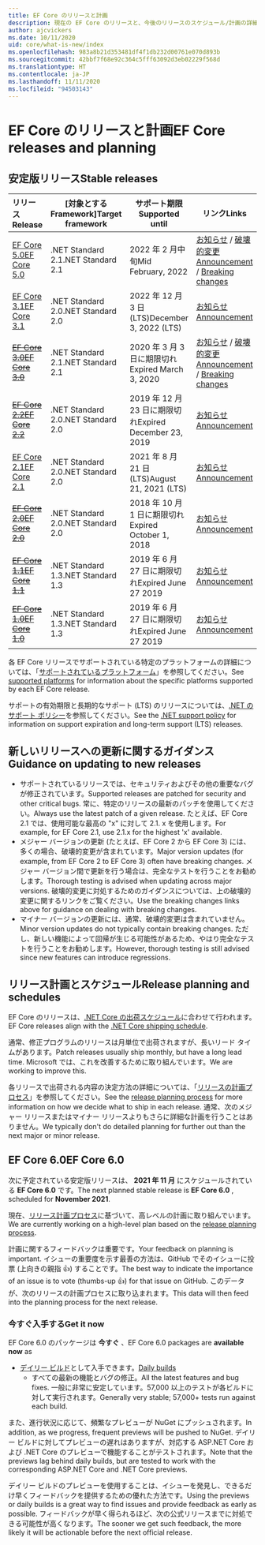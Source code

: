 ```yaml
---
title: EF Core のリリースと計画
description: 現在の EF Core のリリースと、今後のリリースのスケジュール/計画の詳細
author: ajcvickers
ms.date: 10/11/2020
uid: core/what-is-new/index
ms.openlocfilehash: 983a8b21d353481df4f1db232d00761e070d893b
ms.sourcegitcommit: 42bbf7f68e92c364c5fff63092d3eb02229f568d
ms.translationtype: HT
ms.contentlocale: ja-JP
ms.lasthandoff: 11/11/2020
ms.locfileid: "94503143"
---
```

# <a name="ef-core-releases-and-planning"></a><span data-ttu-id="734ca-103">EF Core のリリースと計画</span><span class="sxs-lookup"><span data-stu-id="734ca-103">EF Core releases and planning</span></span>

## <a name="stable-releases"></a><span data-ttu-id="734ca-104">安定版リリース</span><span class="sxs-lookup"><span data-stu-id="734ca-104">Stable releases</span></span>

| <span data-ttu-id="734ca-105">リリース</span><span class="sxs-lookup"><span data-stu-id="734ca-105">Release</span></span> | <span data-ttu-id="734ca-106">[対象とする Framework]</span><span class="sxs-lookup"><span data-stu-id="734ca-106">Target framework</span></span> | <span data-ttu-id="734ca-107">サポート期限</span><span class="sxs-lookup"><span data-stu-id="734ca-107">Supported until</span></span> | <span data-ttu-id="734ca-108">リンク</span><span class="sxs-lookup"><span data-stu-id="734ca-108">Links</span></span>
|:--------|------------------|-----------------|------
| [<span data-ttu-id="734ca-109">EF Core 5.0</span><span class="sxs-lookup"><span data-stu-id="734ca-109">EF Core 5.0</span></span>](https://www.nuget.org/packages/Microsoft.EntityFrameworkCore) | <span data-ttu-id="734ca-110">.NET Standard 2.1</span><span class="sxs-lookup"><span data-stu-id="734ca-110">.NET Standard 2.1</span></span> | <span data-ttu-id="734ca-111">2022 年 2 月中旬</span><span class="sxs-lookup"><span data-stu-id="734ca-111">Mid February, 2022</span></span> | <span data-ttu-id="734ca-112">[お知らせ](https://devblogs.microsoft.com/dotnet/announcing-the-release-of-ef-core-5-0/) / [破壊的変更](xref:core/what-is-new/ef-core-5.0/breaking-changes)</span><span class="sxs-lookup"><span data-stu-id="734ca-112">[Announcement](https://devblogs.microsoft.com/dotnet/announcing-the-release-of-ef-core-5-0/) / [Breaking changes](xref:core/what-is-new/ef-core-5.0/breaking-changes)</span></span>
| [<span data-ttu-id="734ca-113">EF Core 3.1</span><span class="sxs-lookup"><span data-stu-id="734ca-113">EF Core 3.1</span></span>](https://www.nuget.org/packages/Microsoft.EntityFrameworkCore/3.1.10) | <span data-ttu-id="734ca-114">.NET Standard 2.0</span><span class="sxs-lookup"><span data-stu-id="734ca-114">.NET Standard 2.0</span></span> | <span data-ttu-id="734ca-115">2022 年 12 月 3 日 (LTS)</span><span class="sxs-lookup"><span data-stu-id="734ca-115">December 3, 2022 (LTS)</span></span> | [<span data-ttu-id="734ca-116">お知らせ</span><span class="sxs-lookup"><span data-stu-id="734ca-116">Announcement</span></span>](https://devblogs.microsoft.com/dotnet/announcing-entity-framework-core-3-1-and-entity-framework-6-4/)
| <span data-ttu-id="734ca-117">~~[EF Core 3.0](https://www.nuget.org/packages/Microsoft.EntityFrameworkCore/3.0.3)~~</span><span class="sxs-lookup"><span data-stu-id="734ca-117">~~[EF Core 3.0](https://www.nuget.org/packages/Microsoft.EntityFrameworkCore/3.0.3)~~</span></span> | <span data-ttu-id="734ca-118">.NET Standard 2.1</span><span class="sxs-lookup"><span data-stu-id="734ca-118">.NET Standard 2.1</span></span> | <span data-ttu-id="734ca-119">2020 年 3 月 3 日に期限切れ</span><span class="sxs-lookup"><span data-stu-id="734ca-119">Expired March 3, 2020</span></span> | <span data-ttu-id="734ca-120">[お知らせ](https://devblogs.microsoft.com/dotnet/announcing-ef-core-3-0-and-ef-6-3-general-availability/) / [破壊的変更](xref:core/what-is-new/ef-core-3.x/breaking-changes)</span><span class="sxs-lookup"><span data-stu-id="734ca-120">[Announcement](https://devblogs.microsoft.com/dotnet/announcing-ef-core-3-0-and-ef-6-3-general-availability/) / [Breaking changes](xref:core/what-is-new/ef-core-3.x/breaking-changes)</span></span>
| <span data-ttu-id="734ca-121">~~[EF Core 2.2](https://www.nuget.org/packages/Microsoft.EntityFrameworkCore/2.2.6)~~</span><span class="sxs-lookup"><span data-stu-id="734ca-121">~~[EF Core 2.2](https://www.nuget.org/packages/Microsoft.EntityFrameworkCore/2.2.6)~~</span></span> | <span data-ttu-id="734ca-122">.NET Standard 2.0</span><span class="sxs-lookup"><span data-stu-id="734ca-122">.NET Standard 2.0</span></span> | <span data-ttu-id="734ca-123">2019 年 12 月 23 日に期限切れ</span><span class="sxs-lookup"><span data-stu-id="734ca-123">Expired December 23, 2019</span></span> | [<span data-ttu-id="734ca-124">お知らせ</span><span class="sxs-lookup"><span data-stu-id="734ca-124">Announcement</span></span>](https://devblogs.microsoft.com/dotnet/announcing-entity-framework-core-2-2/)
| [<span data-ttu-id="734ca-125">EF Core 2.1</span><span class="sxs-lookup"><span data-stu-id="734ca-125">EF Core 2.1</span></span>](https://www.nuget.org/packages/Microsoft.EntityFrameworkCore/2.1.14) | <span data-ttu-id="734ca-126">.NET Standard 2.0</span><span class="sxs-lookup"><span data-stu-id="734ca-126">.NET Standard 2.0</span></span> | <span data-ttu-id="734ca-127">2021 年 8 月 21 日 (LTS)</span><span class="sxs-lookup"><span data-stu-id="734ca-127">August 21, 2021 (LTS)</span></span> | [<span data-ttu-id="734ca-128">お知らせ</span><span class="sxs-lookup"><span data-stu-id="734ca-128">Announcement</span></span>](https://devblogs.microsoft.com/dotnet/announcing-entity-framework-core-2-1/)
| <span data-ttu-id="734ca-129">~~[EF Core 2.0](https://www.nuget.org/packages/Microsoft.EntityFrameworkCore/2.0.3)~~</span><span class="sxs-lookup"><span data-stu-id="734ca-129">~~[EF Core 2.0](https://www.nuget.org/packages/Microsoft.EntityFrameworkCore/2.0.3)~~</span></span> | <span data-ttu-id="734ca-130">.NET Standard 2.0</span><span class="sxs-lookup"><span data-stu-id="734ca-130">.NET Standard 2.0</span></span> | <span data-ttu-id="734ca-131">2018 年 10 月 1 日に期限切れ</span><span class="sxs-lookup"><span data-stu-id="734ca-131">Expired October 1, 2018</span></span> | [<span data-ttu-id="734ca-132">お知らせ</span><span class="sxs-lookup"><span data-stu-id="734ca-132">Announcement</span></span>](https://devblogs.microsoft.com/dotnet/announcing-entity-framework-core-2-0/)
| <span data-ttu-id="734ca-133">~~[EF Core 1.1](https://www.nuget.org/packages/Microsoft.EntityFrameworkCore/1.1.6)~~</span><span class="sxs-lookup"><span data-stu-id="734ca-133">~~[EF Core 1.1](https://www.nuget.org/packages/Microsoft.EntityFrameworkCore/1.1.6)~~</span></span> | <span data-ttu-id="734ca-134">.NET Standard 1.3</span><span class="sxs-lookup"><span data-stu-id="734ca-134">.NET Standard 1.3</span></span> | <span data-ttu-id="734ca-135">2019 年 6 月 27 日に期限切れ</span><span class="sxs-lookup"><span data-stu-id="734ca-135">Expired June 27 2019</span></span> | [<span data-ttu-id="734ca-136">お知らせ</span><span class="sxs-lookup"><span data-stu-id="734ca-136">Announcement</span></span>](https://devblogs.microsoft.com/dotnet/announcing-entity-framework-core-1-1/)
| <span data-ttu-id="734ca-137">~~[EF Core 1.0](https://www.nuget.org/packages/Microsoft.EntityFrameworkCore/1.0.6)~~</span><span class="sxs-lookup"><span data-stu-id="734ca-137">~~[EF Core 1.0](https://www.nuget.org/packages/Microsoft.EntityFrameworkCore/1.0.6)~~</span></span> | <span data-ttu-id="734ca-138">.NET Standard 1.3</span><span class="sxs-lookup"><span data-stu-id="734ca-138">.NET Standard 1.3</span></span> | <span data-ttu-id="734ca-139">2019 年 6 月 27 日に期限切れ</span><span class="sxs-lookup"><span data-stu-id="734ca-139">Expired June 27 2019</span></span> | [<span data-ttu-id="734ca-140">お知らせ</span><span class="sxs-lookup"><span data-stu-id="734ca-140">Announcement</span></span>](https://devblogs.microsoft.com/dotnet/entity-framework-core-1-0-0-available/)

<span data-ttu-id="734ca-141">各 EF Core リリースでサポートされている特定のプラットフォームの詳細については、「[サポートされているプラットフォーム](xref:core/miscellaneous/platforms)」を参照してください。</span><span class="sxs-lookup"><span data-stu-id="734ca-141">See [supported platforms](xref:core/miscellaneous/platforms) for information about the specific platforms supported by each EF Core release.</span></span>

<span data-ttu-id="734ca-142">サポートの有効期限と長期的なサポート (LTS) のリリースについては、[.NET のサポート ポリシー](https://dotnet.microsoft.com/platform/support/policy/dotnet-core)を参照してください。</span><span class="sxs-lookup"><span data-stu-id="734ca-142">See the [.NET support policy](https://dotnet.microsoft.com/platform/support/policy/dotnet-core) for information on support expiration and long-term support (LTS) releases.</span></span>

## <a name="guidance-on-updating-to-new-releases"></a><span data-ttu-id="734ca-143">新しいリリースへの更新に関するガイダンス</span><span class="sxs-lookup"><span data-stu-id="734ca-143">Guidance on updating to new releases</span></span>

* <span data-ttu-id="734ca-144">サポートされているリリースでは、セキュリティおよびその他の重要なバグが修正されています。</span><span class="sxs-lookup"><span data-stu-id="734ca-144">Supported releases are patched for security and other critical bugs.</span></span> <span data-ttu-id="734ca-145">常に、特定のリリースの最新のパッチを使用してください。</span><span class="sxs-lookup"><span data-stu-id="734ca-145">Always use the latest patch of a given release.</span></span> <span data-ttu-id="734ca-146">たとえば、EF Core 2.1 では、使用可能な最高の "x" に対して 2.1. x を使用します。</span><span class="sxs-lookup"><span data-stu-id="734ca-146">For example, for EF Core 2.1, use 2.1.x for the highest 'x' available.</span></span>
* <span data-ttu-id="734ca-147">メジャー バージョンの更新 (たとえば、EF Core 2 から EF Core 3) には、多くの場合、破壊的変更が含まれています。</span><span class="sxs-lookup"><span data-stu-id="734ca-147">Major version updates (for example, from EF Core 2 to EF Core 3) often have breaking changes.</span></span> <span data-ttu-id="734ca-148">メジャー バージョン間で更新を行う場合は、完全なテストを行うことをお勧めします。</span><span class="sxs-lookup"><span data-stu-id="734ca-148">Thorough testing is advised when updating across major versions.</span></span> <span data-ttu-id="734ca-149">破壊的変更に対処するためのガイダンスについては、上の破壊的変更に関するリンクをご覧ください。</span><span class="sxs-lookup"><span data-stu-id="734ca-149">Use the breaking changes links above for guidance on dealing with breaking changes.</span></span>
* <span data-ttu-id="734ca-150">マイナー バージョンの更新には、通常、破壊的変更は含まれていません。</span><span class="sxs-lookup"><span data-stu-id="734ca-150">Minor version updates do not typically contain breaking changes.</span></span> <span data-ttu-id="734ca-151">ただし、新しい機能によって回帰が生じる可能性があるため、やはり完全なテストを行うことをお勧めします。</span><span class="sxs-lookup"><span data-stu-id="734ca-151">However, thorough testing is still advised since new features can introduce regressions.</span></span>

## <a name="release-planning-and-schedules"></a><span data-ttu-id="734ca-152">リリース計画とスケジュール</span><span class="sxs-lookup"><span data-stu-id="734ca-152">Release planning and schedules</span></span>

<span data-ttu-id="734ca-153">EF Core のリリースは、[.NET Core の出荷スケジュール](https://github.com/dotnet/core/blob/master/roadmap.md)に合わせて行われます。</span><span class="sxs-lookup"><span data-stu-id="734ca-153">EF Core releases align with the [.NET Core shipping schedule](https://github.com/dotnet/core/blob/master/roadmap.md).</span></span>

<span data-ttu-id="734ca-154">通常、修正プログラムのリリースは月単位で出荷されますが、長いリード タイムがあります。</span><span class="sxs-lookup"><span data-stu-id="734ca-154">Patch releases usually ship monthly, but have a long lead time.</span></span>
<span data-ttu-id="734ca-155">Microsoft では、これを改善するために取り組んでいます。</span><span class="sxs-lookup"><span data-stu-id="734ca-155">We are working to improve this.</span></span>

<span data-ttu-id="734ca-156">各リリースで出荷される内容の決定方法の詳細については、「[リリースの計画プロセス](xref:core/what-is-new/release-planning)」を参照してください。</span><span class="sxs-lookup"><span data-stu-id="734ca-156">See the [release planning process](xref:core/what-is-new/release-planning) for more information on how we decide what to ship in each release.</span></span>
<span data-ttu-id="734ca-157">通常、次のメジャー リリースまたはマイナー リリースよりもさらに詳細な計画を行うことはありません。</span><span class="sxs-lookup"><span data-stu-id="734ca-157">We typically don't do detailed planning for further out than the next major or minor release.</span></span>

## <a name="ef-core-60"></a><span data-ttu-id="734ca-158">EF Core 6.0</span><span class="sxs-lookup"><span data-stu-id="734ca-158">EF Core 6.0</span></span>

<span data-ttu-id="734ca-159">次に予定されている安定版リリースは、 **2021 年 11 月** にスケジュールされている **EF Core 6.0** です。</span><span class="sxs-lookup"><span data-stu-id="734ca-159">The next planned stable release is **EF Core 6.0** , scheduled for **November 2021**.</span></span>

<span data-ttu-id="734ca-160">現在、[リリース計画プロセス](xref:core/what-is-new/release-planning)に基づいて、高レベルの計画に取り組んでいます。</span><span class="sxs-lookup"><span data-stu-id="734ca-160">We are currently working on a high-level plan based on the [release planning process](xref:core/what-is-new/release-planning).</span></span>

<span data-ttu-id="734ca-161">計画に関するフィードバックは重要です。</span><span class="sxs-lookup"><span data-stu-id="734ca-161">Your feedback on planning is important.</span></span>
<span data-ttu-id="734ca-162">イシューの重要度を示す最善の方法は、GitHub でそのイシューに投票 (上向きの親指 👍) することです。</span><span class="sxs-lookup"><span data-stu-id="734ca-162">The best way to indicate the importance of an issue is to vote (thumbs-up 👍) for that issue on GitHub.</span></span>
<span data-ttu-id="734ca-163">このデータが、次のリリースの計画プロセスに取り込まれます。</span><span class="sxs-lookup"><span data-stu-id="734ca-163">This data will then feed into the planning process for the next release.</span></span>

### <a name="get-it-now"></a><span data-ttu-id="734ca-164">今すぐ入手する</span><span class="sxs-lookup"><span data-stu-id="734ca-164">Get it now</span></span>

<span data-ttu-id="734ca-165">EF Core 6.0 のパッケージは **今すぐ** 、</span><span class="sxs-lookup"><span data-stu-id="734ca-165">EF Core 6.0 packages are **available now** as</span></span>

* <span data-ttu-id="734ca-166">[デイリー ビルド](https://github.com/dotnet/aspnetcore/blob/master/docs/DailyBuilds.md)として入手できます。</span><span class="sxs-lookup"><span data-stu-id="734ca-166">[Daily builds](https://github.com/dotnet/aspnetcore/blob/master/docs/DailyBuilds.md)</span></span>
  * <span data-ttu-id="734ca-167">すべての最新の機能とバグの修正。</span><span class="sxs-lookup"><span data-stu-id="734ca-167">All the latest features and bug fixes.</span></span> <span data-ttu-id="734ca-168">一般に非常に安定しています。57,000 以上のテストが各ビルドに対して実行されます。</span><span class="sxs-lookup"><span data-stu-id="734ca-168">Generally very stable; 57,000+ tests run against each build.</span></span>

<span data-ttu-id="734ca-169">また、進行状況に応じて、頻繁なプレビューが NuGet にプッシュされます。</span><span class="sxs-lookup"><span data-stu-id="734ca-169">In addition, as we progress, frequent previews will be pushed to NuGet.</span></span> <span data-ttu-id="734ca-170">デイリー ビルドに対してプレビューの遅れはありますが、対応する ASP.NET Core および .NET Core のプレビューで機能することがテストされます。</span><span class="sxs-lookup"><span data-stu-id="734ca-170">Note that the previews lag behind daily builds, but are tested to work with the corresponding ASP.NET Core and .NET Core previews.</span></span>

<span data-ttu-id="734ca-171">デイリー ビルドのプレビューを使用することは、イシューを発見し、できるだけ早くフィードバックを提供するための優れた方法です。</span><span class="sxs-lookup"><span data-stu-id="734ca-171">Using the previews or daily builds is a great way to find issues and provide feedback as early as possible.</span></span>
<span data-ttu-id="734ca-172">フィードバックが早く得られるほど、次の公式リリースまでに対処できる可能性が高くなります。</span><span class="sxs-lookup"><span data-stu-id="734ca-172">The sooner we get such feedback, the more likely it will be actionable before the next official release.</span></span>
